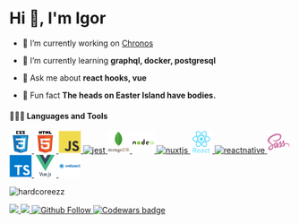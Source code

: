 <h1 align="left">Hi 👋, I'm Igor</h1>


- 🔭 I’m currently working on [Chronos](https://app.chronos.mg/)

- 🌱 I’m currently learning **graphql, docker, postgresql**

- 💬 Ask me about **react hooks, vue**

- 🗿 Fun fact **The heads on Easter Island have bodies.**

#### 👨🏻‍💻 Languages and Tools
<p align="left"> <a href="https://www.w3schools.com/css/" target="_blank"> <img src="https://raw.githubusercontent.com/devicons/devicon/master/icons/css3/css3-original-wordmark.svg" alt="css3" width="40" height="40"/> </a> <a href="https://www.w3.org/html/" target="_blank"> <img src="https://raw.githubusercontent.com/devicons/devicon/master/icons/html5/html5-original-wordmark.svg" alt="html5" width="40" height="40"/> </a> <a href="https://developer.mozilla.org/en-US/docs/Web/JavaScript" target="_blank"> <img src="https://raw.githubusercontent.com/devicons/devicon/master/icons/javascript/javascript-original.svg" alt="javascript" width="40" height="40"/> </a> <a href="https://jestjs.io" target="_blank"> <img src="https://www.vectorlogo.zone/logos/jestjsio/jestjsio-icon.svg" alt="jest" width="40" height="40"/> </a> <a href="https://www.mongodb.com/" target="_blank"> <img src="https://raw.githubusercontent.com/devicons/devicon/master/icons/mongodb/mongodb-original-wordmark.svg" alt="mongodb" width="40" height="40"/> </a> <a href="https://nodejs.org" target="_blank"> <img src="https://raw.githubusercontent.com/devicons/devicon/master/icons/nodejs/nodejs-original-wordmark.svg" alt="nodejs" width="40" height="40"/> </a> <a href="https://nuxtjs.org/" target="_blank"> <img src="https://www.vectorlogo.zone/logos/nuxtjs/nuxtjs-icon.svg" alt="nuxtjs" width="40" height="40"/> </a> <a href="https://reactjs.org/" target="_blank"> <img src="https://raw.githubusercontent.com/devicons/devicon/master/icons/react/react-original-wordmark.svg" alt="react" width="40" height="40"/> </a> <a href="https://reactnative.dev/" target="_blank"> <img src="https://reactnative.dev/img/header_logo.svg" alt="reactnative" width="40" height="40"/> </a> <a href="https://sass-lang.com" target="_blank"> <img src="https://raw.githubusercontent.com/devicons/devicon/master/icons/sass/sass-original.svg" alt="sass" width="40" height="40"/> </a> <a href="https://www.typescriptlang.org/" target="_blank"> <img src="https://raw.githubusercontent.com/devicons/devicon/master/icons/typescript/typescript-original.svg" alt="typescript" width="40" height="40"/> </a> <a href="https://vuejs.org/" target="_blank"> <img src="https://raw.githubusercontent.com/devicons/devicon/master/icons/vuejs/vuejs-original-wordmark.svg" alt="vuejs" width="40" height="40"/> </a> <a href="https://webpack.js.org" target="_blank"> <img src="https://raw.githubusercontent.com/devicons/devicon/d00d0969292a6569d45b06d3f350f463a0107b0d/icons/webpack/webpack-original-wordmark.svg" alt="webpack" width="40" height="40"/> </a> </p>

<p align="left">
  <img src="https://github-readme-stats.vercel.app/api/top-langs?username=hardcoreezz&show_icons=true&theme=dracula&locale=en&layout=compact" alt="hardcoreezz" />
</p>

<div>
  <a href="mailto:sacrifall@inbox.ru"> 
    <img src="https://img.shields.io/badge/style--5eba00.svg?label=E-mail&style=social&logo=gmail"> 
  </a>
  <a class="header-badge" target="_blank" href="https://www.linkedin.com/in/igor-bukanov-745207175/">
      <img src="https://img.shields.io/badge/style--5eba00.svg?label=LinkedIn&logo=linkedin&style=social">
  </a>
  <a class="header-badge" target="_blank" href="https://github.com/Hardcoreezz">
      <img alt="Github Follow" src="https://img.shields.io/github/followers/Hardcoreezz?label=follow&style=social">
  </a>
  <a class="header-badge" target="_blank" href="https://www.codewars.com/users/Hardcoreezz">
      <img alt="Codewars badge" src="https://www.codewars.com/users/Hardcoreezz/badges/micro">
  </a>
</div>
